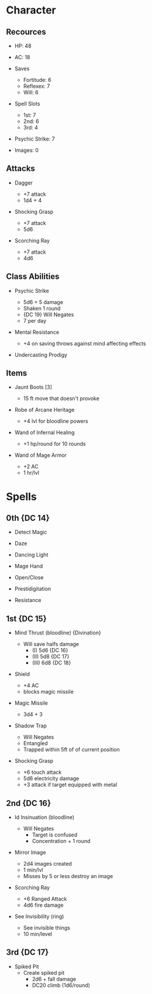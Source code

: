 # Character

## Recources

- HP: 48

- AC: 18

- Saves
    - Fortitude: 6
    - Reflexex: 7
    - Will: 6

- Spell Slots
    - 1st: 7
    - 2nd: 6
    - 3rd: 4

- Psychic Strike: 7

- Images: 0

## Attacks

- Dagger
    - +7 attack
    - 1d4 + 4

- Shocking Grasp
    - +7 attack
    - 5d6

- Scorching Ray
    - +7 attack
    - 4d6

## Class Abilities

- Psychic Strike
    - 5d6 + 5 damage
    - Shaken 1 round
    - {DC 19} Will Negates
    - 7 per day

- Mental Resistance
    - +4 on saving throws against mind affecting effects

- Undercasting Prodigy

## Items

- Jaunt Boots [3]
    - 15 ft move that doesn't provoke

- Robe of Arcane Heritage
    - +4 lvl for bloodline powers

- Wand of Infernal Healing
    - +1 hp/round for 10 rounds

- Wand of Mage Armor
    - +2 AC
    - 1 hr/lvl

# Spells

## 0th {DC 14}

- Detect Magic

- Daze

- Dancing Light

- Mage Hand

- Open/Close

- Prestidigitation

- Resistance

## 1st {DC 15}

- Mind Thrust (bloodline) {Divination}
    - Will save halfs damage
        - (I) 5d6 {DC 16}
        - (II) 5d8 {DC 17}
        - (III) 6d8 {DC 18}

- Shield
    - +4 AC
    - blocks magic missile

- Magic Missile
    - 3d4 + 3

- Shadow Trap
    - Will Negates
    - Entangled
    - Trapped within 5ft of
     of current position

- Shocking Grasp
    - +6 touch attack
    - 5d6 electricity damage
    - +3 attack if target equipped with metal

## 2nd {DC 16}

- Id Insinuation (bloodline)
    - Will Negates
        - Target is confused
        - Concentration + 1 round

- Mirror Image
    - 2d4 images created
    - 1 min/lvl
    - Misses by 5 or less destroy an image

- Scorching Ray
    - +6 Ranged Attack
    - 4d6 fire damage

- See Invisibility (ring)
    - See invisible things
    - 10 min/level

## 3rd {DC 17}

- Spiked Pit 
    - Create spiked pit
        - 2d6 + fall damage 
        - DC20 climb (1d6/round)
